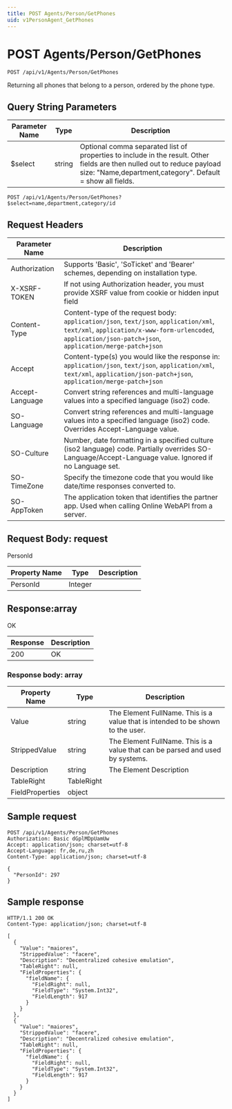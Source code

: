 ```yaml
---
title: POST Agents/Person/GetPhones
uid: v1PersonAgent_GetPhones
---
```


# POST Agents/Person/GetPhones

```http
POST /api/v1/Agents/Person/GetPhones
```

Returning all phones that belong to a person, ordered by the phone type.







## Query String Parameters

| Parameter Name | Type |  Description |
|----------------|------|--------------|
| $select | string |  Optional comma separated list of properties to include in the result. Other fields are then nulled out to reduce payload size: "Name,department,category". Default = show all fields. |

```http
POST /api/v1/Agents/Person/GetPhones?$select=name,department,category/id
```


## Request Headers

| Parameter Name | Description |
|----------------|-------------|
| Authorization  | Supports 'Basic', 'SoTicket' and 'Bearer' schemes, depending on installation type. |
| X-XSRF-TOKEN   | If not using Authorization header, you must provide XSRF value from cookie or hidden input field |
| Content-Type | Content-type of the request body: `application/json`, `text/json`, `application/xml`, `text/xml`, `application/x-www-form-urlencoded`, `application/json-patch+json`, `application/merge-patch+json` |
| Accept         | Content-type(s) you would like the response in: `application/json`, `text/json`, `application/xml`, `text/xml`, `application/json-patch+json`, `application/merge-patch+json` |
| Accept-Language | Convert string references and multi-language values into a specified language (iso2) code. |
| SO-Language | Convert string references and multi-language values into a specified language (iso2) code. Overrides Accept-Language value. |
| SO-Culture | Number, date formatting in a specified culture (iso2 language) code. Partially overrides SO-Language/Accept-Language value. Ignored if no Language set. |
| SO-TimeZone | Specify the timezone code that you would like date/time responses converted to. |
| SO-AppToken | The application token that identifies the partner app. Used when calling Online WebAPI from a server. |

## Request Body: request 

PersonId 

| Property Name | Type |  Description |
|----------------|------|--------------|
| PersonId | Integer |  |

## Response:array

OK

| Response | Description |
|----------------|-------------|
| 200 | OK |

### Response body: array

| Property Name | Type |  Description |
|----------------|------|--------------|
| Value | string | The Element FullName.  This is a value that is intended to be shown to the user. |
| StrippedValue | string | The Element FullName.  This is a value that can be parsed and used by systems. |
| Description | string | The Element Description |
| TableRight | TableRight |  |
| FieldProperties | object |  |

## Sample request

```http!
POST /api/v1/Agents/Person/GetPhones
Authorization: Basic dGplMDpUamUw
Accept: application/json; charset=utf-8
Accept-Language: fr,de,ru,zh
Content-Type: application/json; charset=utf-8

{
  "PersonId": 297
}
```

## Sample response

```http_
HTTP/1.1 200 OK
Content-Type: application/json; charset=utf-8

[
  {
    "Value": "maiores",
    "StrippedValue": "facere",
    "Description": "Decentralized cohesive emulation",
    "TableRight": null,
    "FieldProperties": {
      "fieldName": {
        "FieldRight": null,
        "FieldType": "System.Int32",
        "FieldLength": 917
      }
    }
  },
  {
    "Value": "maiores",
    "StrippedValue": "facere",
    "Description": "Decentralized cohesive emulation",
    "TableRight": null,
    "FieldProperties": {
      "fieldName": {
        "FieldRight": null,
        "FieldType": "System.Int32",
        "FieldLength": 917
      }
    }
  }
]
```